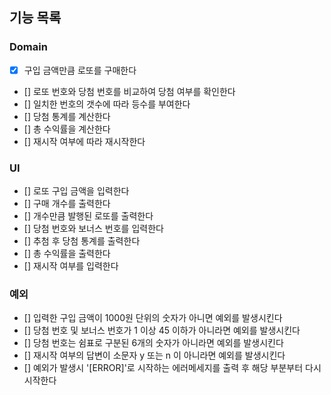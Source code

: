 ## 기능 목록

### Domain

- [x] 구입 금액만큼 로또를 구매한다
- [] 로또 번호와 당첨 번호를 비교하여 당첨 여부를 확인한다
- [] 일치한 번호의 갯수에 따라 등수를 부여한다
- [] 당첨 통계를 계산한다
- [] 총 수익률을 계산한다
- [] 재시작 여부에 따라 재시작한다

### UI

- [] 로또 구입 금액을 입력한다
- [] 구매 개수를 출력한다
- [] 개수만큼 발행된 로또를 출력한다
- [] 당첨 번호와 보너스 번호를 입력한다
- [] 추첨 후 당첨 통계를 출력한다
- [] 총 수익률을 출력한다
- [] 재시작 여부를 입력한다

### 예외

- [] 입력한 구입 금액이 1000원 단위의 숫자가 아니면 예외를 발생시킨다
- [] 당첨 번호 및 보너스 번호가 1 이상 45 이하가 아니라면 예외를 발생시킨다
- [] 당첨 번호는 쉼표로 구분된 6개의 숫자가 아니라면 예외를 발생시킨다
- [] 재시작 여부의 답변이 소문자 y 또는 n 이 아니라면 예외를 발생시킨다
- [] 예외가 발생시 '[ERROR]'로 시작하는 에러메세지를 출력 후 해당 부분부터 다시 시작한다

